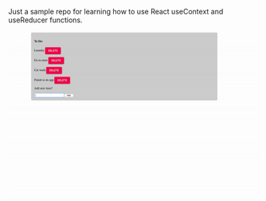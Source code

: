 Just a sample repo for learning how to use React useContext and useReducer functions.


![App](app.gif?raw=true "App demo")
